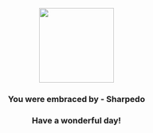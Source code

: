 <p align="center">
    <img src="https://raw.githubusercontent.com/PokeAPI/sprites/master/sprites/pokemon/319.png" width="150" height="150">
</p>
<h3 align="center">You were embraced by - <b>Sharpedo</b></h3>
<h3 align="center">Have a wonderful day!</h3>
